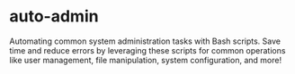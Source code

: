 # auto-admin

Automating common system administration tasks with Bash scripts. Save time and reduce errors by leveraging these scripts for common operations like user management, file manipulation, system configuration, and more!
